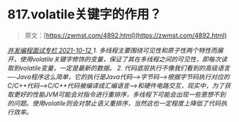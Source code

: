 <!--yml
category: 未分类
date: 0001-01-01 00:00:00
-->

# 817.volatile关键字的作⽤？

> 原文：[https://zwmst.com/4892.html](https://zwmst.com/4892.html)

   [ *并发编程面试专栏* ](https://zwmst.com/%e5%b9%b6%e5%8f%91%e7%bc%96%e7%a8%8b%e9%9d%a2%e8%af%95%e4%b8%93%e6%a0%8f)*[ <time datetime="2021-10-13T00:59:24+08:00"> 2021-10-12 </time> ](https://zwmst.com/4892.html)  1.  多线程主要围绕可⻅性和原⼦性两个特性⽽展开，使⽤volatile关键字修饰的变量，保证了其在多线程之间的可⻅性，即每次读取到volatile变量，⼀定是最新的数据。
2.  代码底层执⾏不像我们看到的⾼级语⾔—-Java程序这么简单，它的执⾏是Java代码–>字节码–>根据字节码执⾏对应的C/C++代码–>C/C++代码被编译成汇编语⾔–>和硬件电路交互，现实中，为了获取更好的性能JVM可能会对指令进⾏重排序，多线程下可能会出现⼀些意想不到的问题。使⽤volatile则会对禁⽌语义重排序，当然这也⼀定程度上降低了代码执⾏效率。*